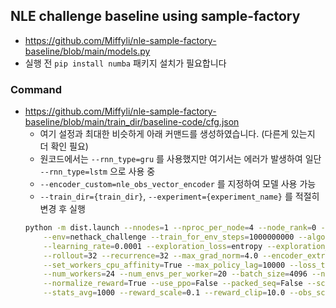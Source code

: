 
## NLE challenge baseline using sample-factory
  * https://github.com/Miffyli/nle-sample-factory-baseline/blob/main/models.py
  * 실행 전 `pip install numba` 패키지 설치가 필요합니다


### Command
  * https://github.com/Miffyli/nle-sample-factory-baseline/blob/main/train_dir/baseline-code/cfg.json
    * 여기 설정과 최대한 비슷하게 아래 커맨드를 생성하였습니다. (다른게 있는지 더 확인 필요)
    * 원코드에서는 `--rnn_type=gru` 를 사용했지만 여기서는 에러가 발생하여 일단 `--rnn_type=lstm` 으로 사용 중
    * `--encoder_custom=nle_obs_vector_encoder` 를 지정하여 모델 사용 가능
    * `--train_dir={train_dir}`, `--experiment={experiment_name}` 를 적절히 변경 후 실행
    ```bash
    python -m dist.launch --nnodes=1 --nproc_per_node=4 --node_rank=0 -m brain_agent.algorithms.appo.train_appo \
        --env=nethack_challenge --train_for_env_steps=1000000000 --algo=APPO --optimizer_type=adam --rmsprop_eps=0.000001 \
        --learning_rate=0.0001 --exploration_loss=entropy --exploration_loss_coeff=0.003 --use_rnn=True \
        --rollout=32 --recurrence=32 --max_grad_norm=4.0 --encoder_extra_fc_layers=1 --with_pbt=False \
        --set_workers_cpu_affinity=True --max_policy_lag=10000 --loss_type=sum_ori --use_popart=False --train_dir={train_dir} \
        --num_workers=24 --num_envs_per_worker=20 --batch_size=4096 --num_batches_per_iteration=1 --num_policies=1 --rnn_type=lstm --rnn_num_layers=1 \
        --normalize_reward=True --use_ppo=False --packed_seq=False --scheduler=lineardecay --experiment={experiment_name} --encoder_custom=nle_obs_vector_encoder --save_milestones_step=100000000 \
        --stats_avg=1000 --reward_scale=0.1 --reward_clip=10.0 --obs_scale=255.0
    ```
